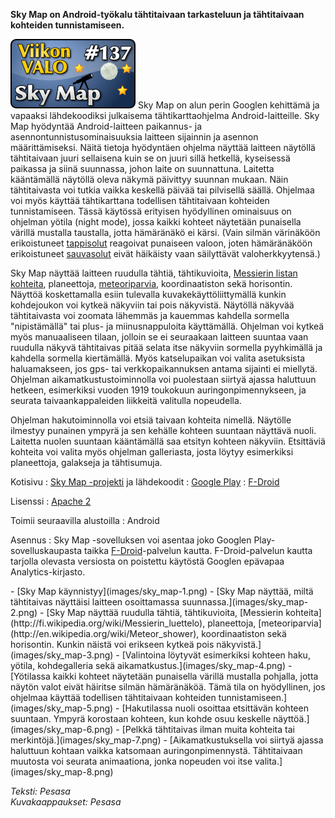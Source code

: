 <!--
Title: 3x33 Sky Map - Viikon VALO #137
Date: 2013/08/11
Pageimage: valo137-sky_map.png
Tags: Android,Opetus,Opiskelu,Tiede
-->

**Sky Map on Android-työkalu tähtitaivaan tarkasteluun ja tähtitaivaan
kohteiden tunnistamiseen.**

![](images/valo137-sky_map.png "fig:valo137-sky_map.png") Sky Map on alun perin
Googlen kehittämä ja vapaaksi lähdekoodiksi julkaisema
tähtikarttaohjelma Android-laitteille. Sky Map hyödyntää
Android-laitteen paikannus- ja asennontunnistusominaisuuksia laitteen
sijainnin ja asennon määrittämiseksi. Näitä tietoja hyödyntäen ohjelma
näyttää laitteen näytöllä tähtitaivaan juuri sellaisena kuin se on juuri
sillä hetkellä, kyseisessä paikassa ja siinä suunnassa, johon laite on
suunnattuna. Laitetta kääntämällä näytöllä oleva näkymä päivittyy
suunnan mukaan. Näin tähtitaivasta voi tutkia vaikka keskellä päivää tai
pilvisellä säällä. Ohjelmaa voi myös käyttää tähtikarttana todellisen
tähtitaivaan kohteiden tunnistamiseen. Tässä käytössä erityisen
hyödyllinen ominaisuus on ohjelman yötila (night mode), jossa kaikki
kohteet näytetään punaisella värillä mustalla taustalla, jotta
hämäränäkö ei kärsi. (Vain silmän värinäköön erikoistuneet
[tappisolut](http://fi.wikipedia.org/wiki/Tappisolu) reagoivat punaiseen
valoon, joten hämäränäköön erikoistuneet
[sauvasolut](http://fi.wikipedia.org/wiki/Sauvasolu) eivät häikäisty
vaan säilyttävät valoherkkyytensä.)

Sky Map näyttää laitteen ruudulla tähtiä, tähtikuvioita, [Messierin
listan kohteita](http://fi.wikipedia.org/wiki/Messierin_luettelo),
planeettoja,
[meteoriparvia](http://en.wikipedia.org/wiki/Meteor_shower),
koordinaatiston sekä horisontin. Näyttöä koskettamalla esiin tulevalla
kuvakekäyttöliittymällä kunkin kohdejoukon voi kytkeä näkyviin tai pois
näkyvistä. Näytöllä näkyvää tähtitaivasta voi zoomata lähemmäs ja
kauemmas kahdella sormella "nipistämällä" tai plus- ja miinusnappuloita
käyttämällä. Ohjelman voi kytkeä myös manuaaliseen tilaan, jolloin se ei
seuraakaan laitteen suuntaa vaan ruudulla näkyvä tähtitaivas pitää
selata itse näkyviin sormella pyyhkimällä ja kahdella sormella
kiertämällä. Myös katselupaikan voi valita asetuksista haluamakseen, jos
gps- tai verkkopaikannuksen antama sijainti ei miellytä. Ohjelman
aikamatkustustoiminnolla voi puolestaan siirtyä ajassa haluttuun
hetkeen, esimerkiksi vuoden 1919 toukokuun auringonpimennykseen, ja
seurata taivaankappaleiden liikkeitä valitulla nopeudella.

Ohjelman hakutoiminnolla voi etsiä taivaan kohteita nimellä. Näytölle
ilmestyy punainen ympyrä ja sen kehälle kohteen suuntaan näyttävä nuoli.
Laitetta nuolen suuntaan kääntämällä saa etsityn kohteen näkyviin.
Etsittäviä kohteita voi valita myös ohjelman galleriasta, josta löytyy
esimerkiksi planeettoja, galakseja ja tähtisumuja.

Kotisivu
:   [Sky Map -projekti](https://code.google.com/p/stardroid/) ja
    lähdekoodit
:   [Google
    Play](https://play.google.com/store/apps/details?id=com.google.android.stardroid&hl=en)
:   [F-Droid](https://f-droid.org/repository/browse/?fdfilter=sky%20map&fdid=com.google.android.stardroid)

Lisenssi
:   [Apache 2](http://directory.fsf.org/wiki/License:Apache2.0)

Toimii seuraavilla alustoilla
:   Android

Asennus
:   Sky Map -sovelluksen voi asentaa joko Googlen Play-sovelluskaupasta
    taikka [F-Droid](F-Droid "wikilink")-palvelun kautta.
    F-Droid-palvelun kautta tarjolla olevasta versiosta on poistettu
    käytöstä Googlen epävapaa Analytics-kirjasto.

<div class="psgallery" markdown="1">
-   [Sky Map käynnistyy](images/sky_map-1.png)
-   [Sky Map näyttää, miltä tähtitaivas näyttäisi laitteen osoittamassa
    suunnassa.](images/sky_map-2.png)
-   [Sky Map näyttää ruudulla tähtiä, tähtikuvioita, [Messierin
    kohteita](http://fi.wikipedia.org/wiki/Messierin_luettelo),
    planeettoja,
    [meteoriparvia](http://en.wikipedia.org/wiki/Meteor_shower),
    koordinaatiston sekä horisontin. Kunkin näistä voi erikseen kytkeä
    pois näkyvistä.](images/sky_map-3.png)
-   [Valintoina löytyvät esimerkiksi kohteen haku, yötila, kohdegalleria
    sekä aikamatkustus.](images/sky_map-4.png)
-   [Yötilassa kaikki kohteet näytetään punaisella värillä mustalla
    pohjalla, jotta näytön valot eivät häiritse silmän hämäränäköä. Tämä
    tila on hyödyllinen, jos ohjelmaa käyttää todellisen tähtitaivaan
    kohteiden tunnistamiseen.](images/sky_map-5.png)
-   [Hakutilassa nuoli osoittaa etsittävän kohteen suuntaan. Ympyrä
    korostaan kohteen, kun kohde osuu keskelle
    näyttöä.](images/sky_map-6.png)
-   [Pelkkä tähtitaivas ilman muita kohteita tai
    merkintöjä.](images/sky_map-7.png)
-   [Aikamatkustuksella voi siirtyä ajassa haluttuun kohtaan vaikka
    katsomaan auringonpimennystä. Tähtitaivaan muutosta voi seurata
    animaationa, jonka nopeuden voi itse valita.](images/sky_map-8.png)
</div>

*Teksti: Pesasa* <br />
*Kuvakaappaukset: Pesasa*

